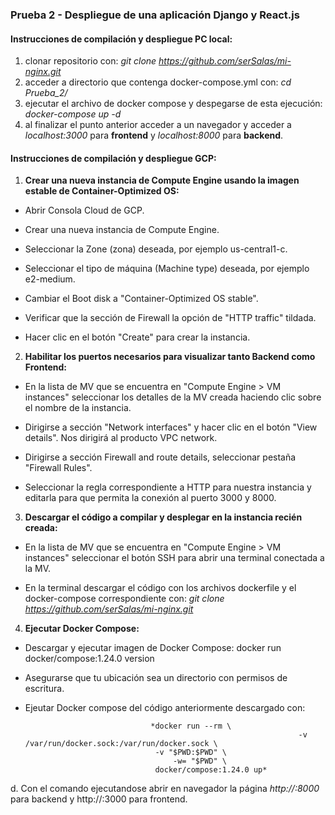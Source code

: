 ### Prueba 2 - Despliegue de una aplicación Django y React.js

#### Instrucciones de compilación y despliegue PC local:

1. clonar repositorio con:  *git clone https://github.com/serSalas/mi-nginx.git*
2. acceder a directorio que contenga docker-compose.yml con:  *cd Prueba_2/*
3. ejecutar el archivo de docker compose y despegarse de esta ejecución:  *docker-compose up -d*
4. al finalizar el punto anterior acceder a un navegador y acceder a *localhost:3000* para **frontend** y *localhost:8000* para **backend**.

#### Instrucciones de compilación y despliegue GCP:

1. **Crear una nueva instancia de Compute Engine usando la imagen estable de Container-Optimized OS:**

  * Abrir Consola Cloud de GCP.

  * Crear una nueva instancia de Compute Engine.

  * Seleccionar la Zone (zona) deseada, por ejemplo us-central1-c.

  * Seleccionar el tipo de máquina (Machine type) deseada, por ejemplo e2-medium.

  * Cambiar el Boot disk a "Container-Optimized OS stable".

  * Verificar que la sección de Firewall la opción de "HTTP traffic" tildada.

  * Hacer clic en el botón "Create" para crear la instancia.


2. **Habilitar los puertos necesarios para visualizar tanto Backend como Frontend:**

  * En la lista de MV que se encuentra en "Compute Engine > VM instances" seleccionar los detalles de la MV creada haciendo clic sobre el nombre de la instancia.
 
  * Dirigirse a sección "Network interfaces" y hacer clic en el botón "View details". Nos dirigirá al producto VPC network.
 
  * Dirigirse a sección Firewall and route details, seleccionar pestaña "Firewall Rules".
 
  * Seleccionar la regla correspondiente a HTTP para nuestra instancia y editarla para que permita la conexión al puerto 3000 y 8000.


3. **Descargar el código a compilar y desplegar en la instancia recién creada:**
  
  * En la lista de MV que se encuentra en "Compute Engine > VM instances" seleccionar el botón SSH para abrir una terminal conectada a la MV.
  
  * En la terminal descargar el código con los archivos dockerfile y el docker-compose correspondiente con:  *git clone https://github.com/serSalas/mi-nginx.git*


4. **Ejecutar Docker Compose:**
  
  * Descargar y ejecutar imagen de Docker Compose:  docker run docker/compose:1.24.0 version
  
  * Asegurarse que tu ubicación sea un directorio con permisos de escritura.
  
  * Ejeutar Docker compose del código anteriormente descargado con: 

								    *docker run --rm \
                                                                     -v /var/run/docker.sock:/var/run/docker.sock \
								     -v "$PWD:$PWD" \
          							     -w= "$PWD" \
								     docker/compose:1.24.0 up*
  
  d. Con el comando ejecutandose abrir en navegador la página *http://<IP-externa>:8000* para backend y http://<IP-externa>:3000 para frontend.

